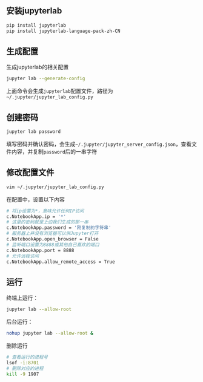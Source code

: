 ## 安装jupyterlab

```BASH
pip install jupyterlab
pip install jupyterlab-language-pack-zh-CN
```

## 生成配置

生成jupyterlab的相关配置

```BASH
jupyter lab --generate-config
```

上面命令会生成`jupyterlab`配置文件，路径为`~/.jupyter/jupyter_lab_config.py`

## 创建密码

```BASH
jupyter lab password
```

填写密码并确认密码，会生成`~/.jupyter/jupyter_server_config.json`，查看文件内容，并复制`password`后的一串字符

## 修改配置文件

```BASH
vim ~/.jupyter/jupyter_lab_config.py
```

在配置中，设置以下内容

```BASH
# 将ip设置为*，意味允许任何IP访问
c.NotebookApp.ip = '*'
# 这里的密码就是上边我们生成的那一串
c.NotebookApp.password = '刚复制的字符串'
# 服务器上并没有浏览器可以供Jupyter打开 
c.NotebookApp.open_browser = False 
# 监听端口设置为8888或其他自己喜欢的端口 
c.NotebookApp.port = 8888
# 允许远程访问 
c.NotebookApp.allow_remote_access = True 
```

## 运行

终端上运行：

```BASH
jupyter lab --allow-root
```

后台运行：

```BASH
nohup jupyter lab --allow-root &
```

删除运行

```BASH
# 查看运行的进程号
lsof -i:8701
# 删除对应的进程
kill -9 1907
```